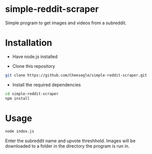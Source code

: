 # simple-reddit-scraper
Simple program to get images and videos from a subreddit.

# Installation

+ Have node.js installed

+ Clone this repository
```bash
git clone https://github.com/Cheesegle/simple-reddit-scraper.git
```

+ Install the required dependencies
```bash
cd simple-reddit-scraper
npm install
```

# Usage

```bash
node index.js
```

Enter the subreddit name and upvote threshhold. Images will be downloaded to a folder in the directory the program is run in.

